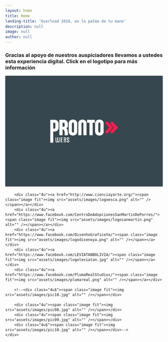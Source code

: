 ```yaml
---
layout: home
title: Home
landing-title: 'Overload 2018, en la palma de tu mano'
description: null
image: null
author: null
---
```



<h3>Gracias al apoyo de nuestros auspiciadores llevamos a ustedes esta experiencia digital. Click en el logotipo para más información</h3>

<div class="box alt">
		<div class="row 50% uniform">
		<div class="4u"><a href="http://prontowebs.com/"><span class="image fit"><img src="assets/images/pwebsnew.png" alt="" /></span></a></div>		

		<div class="4u"><a href="http://www.cienciayarte.org/"><span class="image fit"><img src="assets/images/logoesca.png" alt="" /></span></a></div>		
		<div class="4u"><a href="https://www.facebook.com/CentroDeAdopcionesSanMartinDePorres/"><span class="image fit"><img src="assets/images/logosanmartin.png" alt="" /></span></a></div>	
		<div class="4u"><a href="https://www.facebook.com/DisenhoGraficoYa/"><span class="image fit"><img src="assets/images/logodisenoya.png" alt="" /></span></a></div>	
		<div class="4u"><a href="https://www.facebook.com/LEVIATANBOLIVIA/"><span class="image fit"><img src="assets/images/logoleviatan.jpg" alt="" /></span></a></div>	
		<div class="4u"><a href="https://www.facebook.com/PlumaRealStudios/"><span class="image fit"><img src="assets/images/plumareal.png" alt="" /></span></a></div>			
			
		<!--<div class="4u$"><span class="image fit"><img src="assets/images/pic10.jpg" alt="" /></span></div>

		<div class="4u"><span class="image fit"><img src="assets/images/pic08.jpg" alt="" /></span></div>
		<div class="4u"><span class="image fit"><img src="assets/images/pic09.jpg" alt="" /></span></div>
		<div class="4u$"><span class="image fit"><img src="assets/images/pic10.jpg" alt="" /></span></div>-->
	</div>
</div>